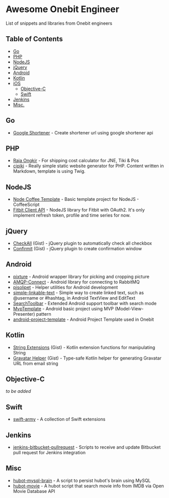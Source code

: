 # Awesome Onebit Engineer

List of snippets and libraries from Onebit engineers


## Table of Contents

- [Go](#goto-go)
- [PHP](#goto-php)
- [NodeJS](#goto-coffee-node)
- [jQuery](#jquery)
- [Android](#goto-android)
- [Kotlin](#kotlin)
- [iOS]()
	- [Objective-C](#goto-objc)
	- [Swift](#goto-swift)
- [Jenkins](#goto-jenkins)
- [Misc.](#goto-misc)


## <a name="goto-go"></a>Go

* [Google Shortener](https://github.com/hiraq-golang/googl-shortener) - Create shortener url using google shortener api


## <a name="goto-php"></a>PHP

* [Raja Ongkir](https://github.com/omarxp/rajaongkir) - For shipping cost calculator for JNE, Tiki & Pos
* [cipiki](https://github.com/onebithq/cipiki) - Really simple static website generator for PHP. Content written in Markdown, template is using Twig.


## <a name="nodejs"></a>NodeJS
* [Node Coffee Template](https://github.com/onebithq/node-coffee-template) - Basic template project for NodeJS - CoffeeScript
* [Fitbit Client API](https://github.com/lagilaper/fitbit-client-api) - NodeJS library for Fitbit with OAuth2. It's only implement refresh token, profile and time series for now.


## <a name="jquery"></a>jQuery

- [CheckAll](https://gist.github.com/hiraq/4362478c5fcf9b2b65b8) (Gist) - jQuery plugin to automatically check all checkbox
- [Confirmit](https://gist.github.com/hiraq/733c543dbab7e46ec81d) (Gist) - jQuery plugin to create confirmation window


## <a name="goto-android"></a>Android

* [pixture](https://github.com/onebithq/pixture) - Android wrapper library for picking and cropping picture
* [AMQP-Connect](https://github.com/rakawestu/amqp-connect) - Android library for connecting to RabbitMQ
* [pisolipet](https://github.com/onebithq/pisolipet) - Helper utilities for Android development
* [simple-linkable-text](https://github.com/apradanas/simple-linkable-text) -  Simple way to create linked text, such as @username or #hashtag, in Android TextView and EditText
* [SearchToolbar](https://github.com/rakawestu/SearchToolbar) - Extended Android support toolbar with search mode
* [MvpTemplate](https://github.com/onebithq/MvpTemplate) - Android basic project using MVP (Model-View-Presenter) pattern
* [android-project-template](https://github.com/onebithq/android-project-template) - Android Project Template used in Onebit

## <a name="kotlin"></a>Kotlin

* [String Extensions](https://gist.github.com/akhyrul/e97709611af4331ef429#file-stringhelpers-kt) (Gist) - Kotlin extension functions for manipulating String
* [Gravatar Helper](https://gist.github.com/akhyrul/e97709611af4331ef429#file-gravatarhelpers-kt) (Gist) - Type-safe Kotlin helper for generating Gravatar URL from email string

## <a name="goto-objc"></a>Objective-C

*to be added*

## <a name="goto-swift"></a>Swift

* [swift-army](https://github.com/apradanas/swift-army) -  A collection of Swift extensions


## <a name="goto-jenkins"></a>Jenkins
* [jenkins-bitbucket-pullrequest](https://github.com/onebithq/jenkins-bitbucket-pullrequest) - Scripts to receive and update Bitbucket pull request for Jenkins integration


## <a name="goto-misc"></a>Misc

* [hubot-mysql-brain](https://github.com/akhyrul/hubot-mysql-brain) - A script to persist hubot's brain using MySQL
* [hubot-movie](https://github.com/akhyrul/hubot-movie) - A hubot script that search movie info from IMDB via Open Movie Database API
